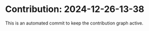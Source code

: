 # Contribution: 2024-12-26-13-38
This is an automated commit to keep the contribution graph active.
